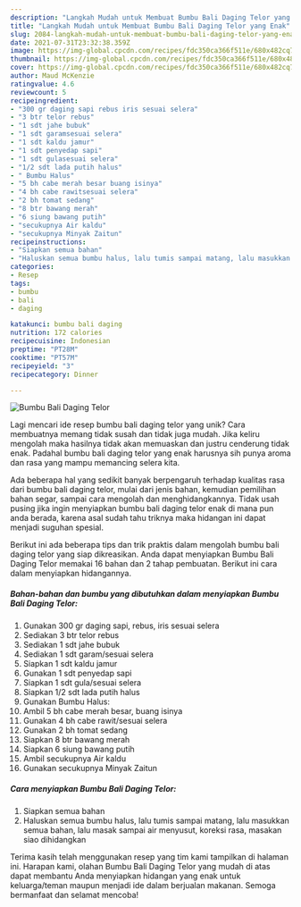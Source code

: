 ```yaml
---
description: "Langkah Mudah untuk Membuat Bumbu Bali Daging Telor yang Enak"
title: "Langkah Mudah untuk Membuat Bumbu Bali Daging Telor yang Enak"
slug: 2084-langkah-mudah-untuk-membuat-bumbu-bali-daging-telor-yang-enak
date: 2021-07-31T23:32:38.359Z
image: https://img-global.cpcdn.com/recipes/fdc350ca366f511e/680x482cq70/bumbu-bali-daging-telor-foto-resep-utama.jpg
thumbnail: https://img-global.cpcdn.com/recipes/fdc350ca366f511e/680x482cq70/bumbu-bali-daging-telor-foto-resep-utama.jpg
cover: https://img-global.cpcdn.com/recipes/fdc350ca366f511e/680x482cq70/bumbu-bali-daging-telor-foto-resep-utama.jpg
author: Maud McKenzie
ratingvalue: 4.6
reviewcount: 5
recipeingredient:
- "300 gr daging sapi rebus iris sesuai selera"
- "3 btr telor rebus"
- "1 sdt jahe bubuk"
- "1 sdt garamsesuai selera"
- "1 sdt kaldu jamur"
- "1 sdt penyedap sapi"
- "1 sdt gulasesuai selera"
- "1/2 sdt lada putih halus"
- " Bumbu Halus"
- "5 bh cabe merah besar buang isinya"
- "4 bh cabe rawitsesuai selera"
- "2 bh tomat sedang"
- "8 btr bawang merah"
- "6 siung bawang putih"
- "secukupnya Air kaldu"
- "secukupnya Minyak Zaitun"
recipeinstructions:
- "Siapkan semua bahan"
- "Haluskan semua bumbu halus, lalu tumis sampai matang, lalu masukkan semua bahan, lalu masak sampai air menyusut, koreksi rasa, masakan siao dihidangkan"
categories:
- Resep
tags:
- bumbu
- bali
- daging

katakunci: bumbu bali daging 
nutrition: 172 calories
recipecuisine: Indonesian
preptime: "PT28M"
cooktime: "PT57M"
recipeyield: "3"
recipecategory: Dinner

---
```



![Bumbu Bali Daging Telor](https://img-global.cpcdn.com/recipes/fdc350ca366f511e/680x482cq70/bumbu-bali-daging-telor-foto-resep-utama.jpg)

Lagi mencari ide resep bumbu bali daging telor yang unik? Cara membuatnya memang tidak susah dan tidak juga mudah. Jika keliru mengolah maka hasilnya tidak akan memuaskan dan justru cenderung tidak enak. Padahal bumbu bali daging telor yang enak harusnya sih punya aroma dan rasa yang mampu memancing selera kita.

Ada beberapa hal yang sedikit banyak berpengaruh terhadap kualitas rasa dari bumbu bali daging telor, mulai dari jenis bahan, kemudian pemilihan bahan segar, sampai cara mengolah dan menghidangkannya. Tidak usah pusing jika ingin menyiapkan bumbu bali daging telor enak di mana pun anda berada, karena asal sudah tahu triknya maka hidangan ini dapat menjadi suguhan spesial.




Berikut ini ada beberapa tips dan trik praktis dalam mengolah bumbu bali daging telor yang siap dikreasikan. Anda dapat menyiapkan Bumbu Bali Daging Telor memakai 16 bahan dan 2 tahap pembuatan. Berikut ini cara dalam menyiapkan hidangannya.

<!--inarticleads1-->

##### Bahan-bahan dan bumbu yang dibutuhkan dalam menyiapkan Bumbu Bali Daging Telor:

1. Gunakan 300 gr daging sapi, rebus, iris sesuai selera
1. Sediakan 3 btr telor rebus
1. Sediakan 1 sdt jahe bubuk
1. Sediakan 1 sdt garam/sesuai selera
1. Siapkan 1 sdt kaldu jamur
1. Gunakan 1 sdt penyedap sapi
1. Siapkan 1 sdt gula/sesuai selera
1. Siapkan 1/2 sdt lada putih halus
1. Gunakan  Bumbu Halus:
1. Ambil 5 bh cabe merah besar, buang isinya
1. Gunakan 4 bh cabe rawit/sesuai selera
1. Gunakan 2 bh tomat sedang
1. Siapkan 8 btr bawang merah
1. Siapkan 6 siung bawang putih
1. Ambil secukupnya Air kaldu
1. Gunakan secukupnya Minyak Zaitun




<!--inarticleads2-->

##### Cara menyiapkan Bumbu Bali Daging Telor:

1. Siapkan semua bahan
1. Haluskan semua bumbu halus, lalu tumis sampai matang, lalu masukkan semua bahan, lalu masak sampai air menyusut, koreksi rasa, masakan siao dihidangkan




Terima kasih telah menggunakan resep yang tim kami tampilkan di halaman ini. Harapan kami, olahan Bumbu Bali Daging Telor yang mudah di atas dapat membantu Anda menyiapkan hidangan yang enak untuk keluarga/teman maupun menjadi ide dalam berjualan makanan. Semoga bermanfaat dan selamat mencoba!
